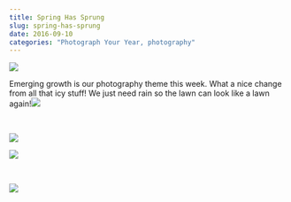 ```yaml
---
title: Spring Has Sprung
slug: spring-has-sprung
date: 2016-09-10
categories: "Photograph Your Year, photography"
---
```


<p><img src="http://res.cloudinary.com/dy6grlu8z/image/upload/v1558841794/wdegv8fce5riluwfplld.jpg"/></p>
<p>Emerging growth is our photography theme this week. What a nice change from all that icy stuff! We just need rain so the lawn can look like a lawn again!<img src="http://res.cloudinary.com/dy6grlu8z/image/upload/v1558841795/xazhx1wlkx8z7yjcav72.jpg"/></p>
<p> </p>
<p><img src="http://res.cloudinary.com/dy6grlu8z/image/upload/v1558841797/miueiphpihia982wrfe1.jpg"/></p>
<p><img src="http://res.cloudinary.com/dy6grlu8z/image/upload/v1558841799/qyzhl8qvb7aq13hiygiz.jpg"/></p>
<p> </p>
<p><img src="http://res.cloudinary.com/dy6grlu8z/image/upload/v1558841801/ktbfdyefmjtce2glux26.jpg"/></p>
<p> </p>







